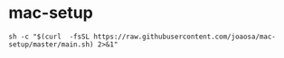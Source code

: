 # mac-setup

`sh -c "$(curl  -fsSL https://raw.githubusercontent.com/joaosa/mac-setup/master/main.sh) 2>&1"`
